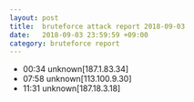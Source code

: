 ```yaml
---
layout: post
title:  bruteforce attack report 2018-09-03
date:   2018-09-03 23:59:59 +09:00
category: bruteforce report
---
```


* 00:34 unknown[187.1.83.34]
* 07:58 unknown[113.100.9.30]
* 11:31 unknown[187.18.3.18]

